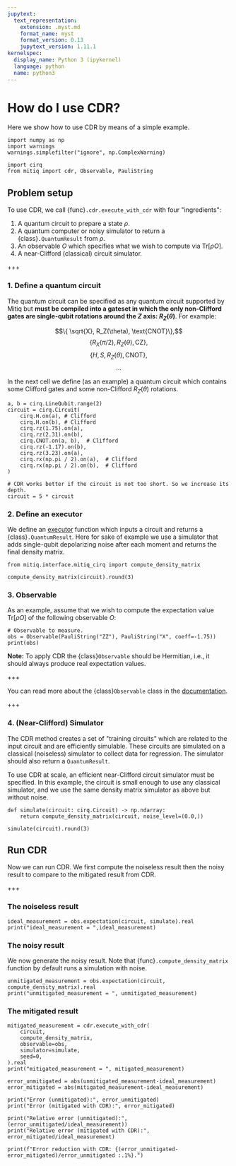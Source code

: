 ```yaml
---
jupytext:
  text_representation:
    extension: .myst.md
    format_name: myst
    format_version: 0.13
    jupytext_version: 1.11.1
kernelspec:
  display_name: Python 3 (ipykernel)
  language: python
  name: python3
---
```


# How do I use CDR?

Here we show how to use CDR by means of a simple example.

```{code-cell} ipython3
import numpy as np
import warnings
warnings.simplefilter("ignore", np.ComplexWarning)

import cirq
from mitiq import cdr, Observable, PauliString
```

## Problem setup

To use CDR, we call {func}`.cdr.execute_with_cdr` with four "ingredients":

1. A quantum circuit to prepare a state $\rho$.
1. A quantum computer or noisy simulator to return a {class}`.QuantumResult` from $\rho$.
1. An observable $O$ which specifies what we wish to compute via $\text{Tr} [ \rho O ]$.
1. A near-Clifford (classical) circuit simulator.

+++

### 1. Define a quantum circuit

The quantum circuit can be specified as any quantum circuit supported by Mitiq but
**must be compiled into a gateset in which the only non-Clifford gates are
single-qubit rotations around the $Z$ axis: $R_Z(\theta)$**.  For example:

$$\{ \sqrt{X}, R_Z(\theta), \text{CNOT}\},$$
$$\{{R_X(\pi/2)}, R_Z(\theta), \text{CZ}\},$$
$$\{H, S, R_Z(\theta), \text{CNOT}\},$$
$$ \dots$$

In the next cell we define (as an example) a quantum circuit which contains some
Clifford gates and some non-Clifford $R_Z(\theta)$ rotations.

```{code-cell} ipython3
a, b = cirq.LineQubit.range(2)
circuit = cirq.Circuit(
    cirq.H.on(a), # Clifford
    cirq.H.on(b), # Clifford
    cirq.rz(1.75).on(a),
    cirq.rz(2.31).on(b),
    cirq.CNOT.on(a, b),  # Clifford
    cirq.rz(-1.17).on(b),
    cirq.rz(3.23).on(a),
    cirq.rx(np.pi / 2).on(a),  # Clifford
    cirq.rx(np.pi / 2).on(b),  # Clifford
)

# CDR works better if the circuit is not too short. So we increase its depth.
circuit = 5 * circuit
```

### 2. Define an executor
We define an [executor](executors.myst.md) function which inputs a circuit and returns a {class}`.QuantumResult`. Here for sake of example we use a simulator that adds single-qubit depolarizing noise after each moment and returns the final density matrix.

```{code-cell} ipython3
from mitiq.interface.mitiq_cirq import compute_density_matrix

compute_density_matrix(circuit).round(3)
```

### 3. Observable
As an example, assume that we wish to compute the expectation value $\text{Tr} [ \rho O ]$ of the following observable $O$:

```{code-cell} ipython3
# Observable to measure.
obs = Observable(PauliString("ZZ"), PauliString("X", coeff=-1.75))
print(obs)
```

**Note:** To apply CDR the {class}`Observable` should be Hermitian, i.e., it should always produce real expectation values.

+++

You can read more about the {class}`Observable` class in the [documentation](observables.myst.md).

+++

### 4. (Near-Clifford) Simulator
The CDR method creates a set of "training circuits" which are related to the input circuit and are efficiently simulable. These circuits are simulated on a classical (noiseless) simulator to collect data for regression. The simulator should also return a `QuantumResult`.

To use CDR at scale, an efficient near-Clifford circuit simulator must be specified. In this example, the circuit is small enough to use any classical simulator, and we use the same density matrix simulator as above but without noise.

```{code-cell} ipython3
def simulate(circuit: cirq.Circuit) -> np.ndarray:
    return compute_density_matrix(circuit, noise_level=(0.0,))

simulate(circuit).round(3)
```

## Run CDR

Now we can run CDR. We first compute the noiseless result then the noisy result to compare to the mitigated result from CDR.

+++

### The noiseless result

```{code-cell} ipython3
ideal_measurement = obs.expectation(circuit, simulate).real
print("ideal_measurement = ",ideal_measurement)
```

### The noisy result
We now generate the noisy result. Note that {func}`.compute_density_matrix` function by default runs a simulation with noise.

```{code-cell} ipython3
unmitigated_measurement = obs.expectation(circuit, compute_density_matrix).real
print("unmitigated_measurement = ", unmitigated_measurement)
```

### The mitigated result

```{code-cell} ipython3
mitigated_measurement = cdr.execute_with_cdr(
    circuit,
    compute_density_matrix,
    observable=obs,
    simulator=simulate,
    seed=0,
).real
print("mitigated_measurement = ", mitigated_measurement)
```

```{code-cell} ipython3
error_unmitigated = abs(unmitigated_measurement-ideal_measurement)
error_mitigated = abs(mitigated_measurement-ideal_measurement)

print("Error (unmitigated):", error_unmitigated)
print("Error (mitigated with CDR):", error_mitigated)

print("Relative error (unmitigated):", (error_unmitigated/ideal_measurement))
print("Relative error (mitigated with CDR):", error_mitigated/ideal_measurement)

print(f"Error reduction with CDR: {(error_unmitigated-error_mitigated)/error_unmitigated :.1%}.")
```
